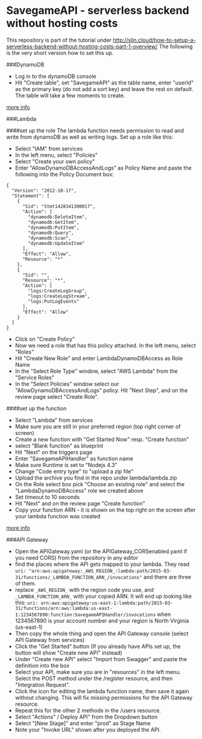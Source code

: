 # SavegameAPI - serverless backend without hosting costs

This repository is part of the tutorial under http://slin.cloud/how-to-setup-a-serverless-backend-without-hosting-costs-part-1-overview/
The following is the very short version how to set this up.

###DynamoDB

* Log in to the dynamoDB console
* Hit "Create table", set "SavegameAPI" as the table name, enter "userId" as the primary key (do not add a sort key) and leave the rest on default. The table will take a few moments to create.

[more info](http://slin.cloud/how-to-set-up-a-serverless-scalable-backend-without-hosting-costs-part-2-dynamodb/)

###Lambda

####set up the role
The lambda function needs permission to read and write from dynamoDB as well as writing logs. Set up a role like this:

* Select "IAM" from services
* In the left menu, select "Policies"
* Select "Create your own policy"
* Enter "AllowDynamoDBAccessAndLogs" as Policy Name and paste the following into the Policy Document box:

```language-json
{
  "Version": "2012-10-17",
  "Statement": [
    {
      "Sid": "Stmt1428341300017",
      "Action": [
        "dynamodb:DeleteItem",
        "dynamodb:GetItem",
        "dynamodb:PutItem",
        "dynamodb:Query",
        "dynamodb:Scan",
        "dynamodb:UpdateItem"
      ],
      "Effect": "Allow",
      "Resource": "*"
    },
    {
      "Sid": "",
      "Resource": "*",
      "Action": [
        "logs:CreateLogGroup",
        "logs:CreateLogStream",
        "logs:PutLogEvents"
      ],
      "Effect": "Allow"
    }
  ]
}
```

* Click on "Create Policy"
* Now we need a role that has this policy attached. In the left menu, select "Roles"
* Hit "Create New Role" and enter LambdaDynamoDBAccess as Role Name
* In the "Select Role Type" window, select "AWS Lambda" from the "Service Roles"
* In the "Select Policies" window select our "AllowDynamoDBAccessAndLogs" policy. Hit "Next Step", and on the review page select "Create Role".

####set up the function

* Select "Lambda" from services
* Make sure you are still in your preferred region (top right corner of screen)
* Create a new function with "Get Started Now" resp. "Create function"
* select "Blank function" as blueprint
* Hit "Next" on the triggers page
* Enter "SavegameAPIHandler" as function name
* Make sure Runtime is set to "Nodejs 4.3"
* Change "Code entry type" to "upload a zip file"
* Upload the archive you find in the repo under lambda/lambda.zip
* On the Role select box pick "Choose an existing role" and select the "LambdaDynamoDBAccess" role we created above
* Set timeout to 10 seconds
* Hit "Next" and on the review page "Create function"
* Copy your function ARN - it is shown on the top right on the screen after your lambda function was created

[more info](http://slin.cloud/how-to-set-up-a-serverless-scalable-backend-without-hosting-costs-part-3-the-lambda-function/)

###API Gateway
* Open the APIGateway.yaml (or the APIGateway_CORSenabled.yaml if you need CORS) from the repository in any editor
* find the places where the API gets mapped to your lambda. They read ```uri: "arn:aws:apigateway:_AWS_REGION_:lambda:path/2015-03-31/functions/_LAMBDA_FUNCTION_ARN_/invocations"``` and there are three of them.
* replace ``_AWS_REGION_`` with the region code you use, and ``_LAMBDA_FUNCTION_ARN_`` with your copied ARN. It will end up looking like this: ``uri: arn:aws:apigateway:us-east-1:lambda:path/2015-03-31/functions/arn:aws:lambda:us-east-1:1234567890:function:SavegameAPIHandler/invocations`` when 1234567890 is your account number and your region is North Virginia (us-east-1)
* Then copy the whole thing and open the API Gateway console (select API Gateway from services)
* Click the "Get Started" button (If you already have APIs set up, the button will show "Create new API" instead)
* Under "Create new API" select "Import from Swagger" and paste the definition into the box
* Select your API, make sure you are in "resources" in the left menu. Select the POST method under the /register resource, and then "Integration Request".
* Click the icon for editing the lambda function name, then save it again without changing. This will fix missing permissions for the API Gateway resource.
* Repeat this for the other 2 methods in the /users resource.
* Select "Actions" / Deploy API" from the Dropdown button
* Select "[New Stage]" and enter "prod" as Stage Name
* Note your "Invoke URL" shown after you deployed the API.
